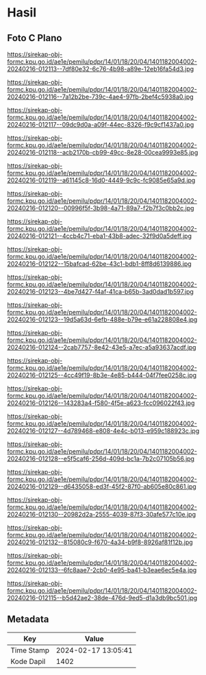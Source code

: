 # Hasil

## Foto C Plano

https://sirekap-obj-formc.kpu.go.id/ae1e/pemilu/pdpr/14/01/18/20/04/1401182004002-20240216-012113--7df80e32-6c76-4b98-a89e-12eb16fa54d3.jpg

https://sirekap-obj-formc.kpu.go.id/ae1e/pemilu/pdpr/14/01/18/20/04/1401182004002-20240216-012116--7a12b2be-739c-4ae4-97fb-2bef4c5938a0.jpg

https://sirekap-obj-formc.kpu.go.id/ae1e/pemilu/pdpr/14/01/18/20/04/1401182004002-20240216-012117--09dc9d0a-a09f-44ec-8326-f9c9cf1437a0.jpg

https://sirekap-obj-formc.kpu.go.id/ae1e/pemilu/pdpr/14/01/18/20/04/1401182004002-20240216-012118--acb2170b-cb99-49cc-8e28-00cea9993e85.jpg

https://sirekap-obj-formc.kpu.go.id/ae1e/pemilu/pdpr/14/01/18/20/04/1401182004002-20240216-012119--a61145c8-16d0-4449-9c9c-fc9085e65a9d.jpg

https://sirekap-obj-formc.kpu.go.id/ae1e/pemilu/pdpr/14/01/18/20/04/1401182004002-20240216-012120--00996f5f-3b98-4a71-89a7-f2b7f3c0bb2c.jpg

https://sirekap-obj-formc.kpu.go.id/ae1e/pemilu/pdpr/14/01/18/20/04/1401182004002-20240216-012121--4ccb4c71-eba1-43b8-adec-32f9d0a5deff.jpg

https://sirekap-obj-formc.kpu.go.id/ae1e/pemilu/pdpr/14/01/18/20/04/1401182004002-20240216-012122--15bafcad-62be-43c1-bdb1-8ff8d6139886.jpg

https://sirekap-obj-formc.kpu.go.id/ae1e/pemilu/pdpr/14/01/18/20/04/1401182004002-20240216-012123--4be7d427-f4af-41ca-b65b-3ad0dad1b597.jpg

https://sirekap-obj-formc.kpu.go.id/ae1e/pemilu/pdpr/14/01/18/20/04/1401182004002-20240216-012123--19d5a63d-6efb-488e-b79e-e61a228808e4.jpg

https://sirekap-obj-formc.kpu.go.id/ae1e/pemilu/pdpr/14/01/18/20/04/1401182004002-20240216-012124--2cab7757-8e42-43e5-a7ec-a5a93637acdf.jpg

https://sirekap-obj-formc.kpu.go.id/ae1e/pemilu/pdpr/14/01/18/20/04/1401182004002-20240216-012125--4cc49f19-8b3e-4e85-b444-04f7fee0258c.jpg

https://sirekap-obj-formc.kpu.go.id/ae1e/pemilu/pdpr/14/01/18/20/04/1401182004002-20240216-012126--143283a4-f580-4f5e-a623-fcc096022f43.jpg

https://sirekap-obj-formc.kpu.go.id/ae1e/pemilu/pdpr/14/01/18/20/04/1401182004002-20240216-012127--4d789468-e808-4e4c-b013-e959c188923c.jpg

https://sirekap-obj-formc.kpu.go.id/ae1e/pemilu/pdpr/14/01/18/20/04/1401182004002-20240216-012128--e5f5caf6-256d-409d-bc1a-7b2c07105b56.jpg

https://sirekap-obj-formc.kpu.go.id/ae1e/pemilu/pdpr/14/01/18/20/04/1401182004002-20240216-012129--d6435058-ed3f-45f2-87f0-ab605e80c861.jpg

https://sirekap-obj-formc.kpu.go.id/ae1e/pemilu/pdpr/14/01/18/20/04/1401182004002-20240216-012130--20982d2a-2555-4039-87f3-30afe577c10e.jpg

https://sirekap-obj-formc.kpu.go.id/ae1e/pemilu/pdpr/14/01/18/20/04/1401182004002-20240216-012132--815080c9-f670-4a34-b9f8-8926af81f12b.jpg

https://sirekap-obj-formc.kpu.go.id/ae1e/pemilu/pdpr/14/01/18/20/04/1401182004002-20240216-012133--6fc8aae7-2cb0-4e95-ba41-b3eae6ec5e4a.jpg

https://sirekap-obj-formc.kpu.go.id/ae1e/pemilu/pdpr/14/01/18/20/04/1401182004002-20240216-012115--b5d42ae2-38de-476d-9ed5-d1a3db9bc501.jpg


## Metadata

| Key        | Value               |
| ---------- | ------------------- |
| Time Stamp | 2024-02-17 13:05:41 |
| Kode Dapil | 1402                |



